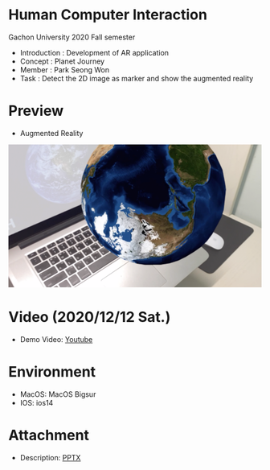 # Human Computer Interaction
Gachon University 2020 Fall semester

* Introduction : Development of AR application 
* Concept : Planet Journey
* Member : Park Seong Won
* Task : Detect the 2D image as marker and show the augmented reality

# Preview
* Augmented Reality

![ScreenShot](preview.png)

# Video (2020/12/12 Sat.)
* Demo Video: [Youtube](https://youtu.be/_XwWgkwGUYo)

# Environment
* MacOS: MacOS Bigsur
* IOS: ios14

# Attachment
* Description: [PPTX](https://drive.google.com/file/d/1VUpsi3f96OI4S7AjI0jsLkMpgmNKI24D/view?usp=sharing)
